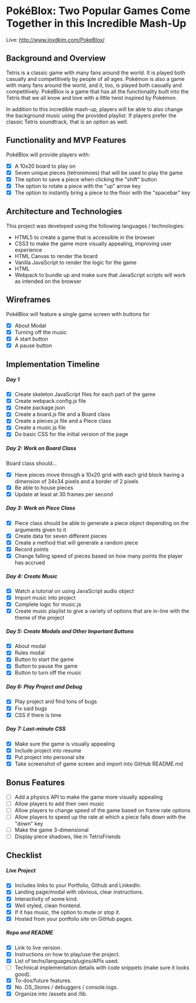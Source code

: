 # PokéBlox: Two Popular Games Come Together in this Incredible Mash-Up

Live: http://www.loydkim.com/PokeBlox/

## Background and Overview
Tetris is a classic game with many fans around the world. It is played both casually and competitively by people of all ages. Pokémon is also a game with many fans around the world, and it, too, is played both casually and competitively. PokéBlox is a game that has all the functionality built into the Tetris that we all know and love with a little twist inspired by Pokémon.

In addition to this incredible mash-up, players will be able to also change the background music using the provided playlist. If players prefer the classic Tetris soundtrack, that is an option as well.

## Functionality and MVP Features
PokéBlox will provide players with:
- [x] A 10x20 board to play on
- [x] Seven unique pieces (tetronimoes) that will be used to play the game
- [x] The option to save a piece when clicking the "shift" button
- [x] The option to rotate a piece with the "up" arrow key
- [x] The option to instantly bring a piece to the floor with the "spacebar" key
    
## Architecture and Technologies
This project was developed using the following languages / technologies:
- HTML5 to create a game that is accessible in the browser
- CSS3 to make the game more visually appealing, improving user experience
- HTML Canvas to render the board
- Vanilla JavaScript to render the logic for the game
- HTML <Audio/> tag and DOM manipulation to generate background music / music player
- Webpack to bundle up and make sure that JavaScript scripts will work as intended on the browser

## Wireframes
PokéBlox will feature a single game screen with buttons for
- [x] About Modal
- [x] Turning off the music
- [x] A start button
- [x] A pause button
    
## Implementation Timeline
##### Day 1
- [x] Create skeleton JavaScript files for each part of the game
- [x] Create webpack.config.js file
- [x] Create package.json
- [x] Create a board.js file and a Board class
- [x] Create a pieces.js file and a Piece class
- [x] Create a music.js file
- [x] Do basic CSS for the initial version of the page

##### Day 2: Work on Board Class
Board class should...
- [x] Have pieces move through a 10x20 grid with each grid block having a dimension of 34x34 pixels and a border of 2 pixels
- [x] Be able to house pieces
- [x] Update at least at 30 frames per second

##### Day 3: Work on Piece Class
- [x] Piece class should be able to generate a piece object depending on the arguments given to it
- [x] Create data for seven different pieces
- [x] Create a method that will generate a random piece
- [x] Record points
- [x] Change falling speed of pieces based on how many points the player has accrued

##### Day 4: Create Music
- [x] Watch a tutorial on using JavaScript audio object
- [x] Import music into project
- [x] Complete logic for music.js
- [x] Create music playlist to give a variety of options that are in-line with the theme of the project

##### Day 5: Create Modals and Other Important Buttons
- [x] About modal
- [x] Rules modal
- [x] Button to start the game
- [x] Button to pause the game
- [x] Button to turn off the music

##### Day 6: Play Project and Debug
- [x] Play project and find tons of bugs
- [x] Fix said bugs
- [x] CSS if there is time

##### Day 7: Last-minute CSS
- [x] Make sure the game is visually appealing
- [x] Include project into resume
- [x] Put project into personal site
- [x] Take screenshot of game screen and import into GitHub README.md

## Bonus Features
- [ ] Add a physics API to make the game more visually appealing
- [ ] Allow players to add their own music
- [ ] Allow players to change speed of the game based on frame rate options
- [ ] Allow players to speed up the rate at which a piece falls down with the "down" key
- [ ] Make the game 3-dimensional
- [ ] Display piece shadows, like in TetrisFriends

## Checklist
##### Live Project
- [x] Includes links to your Portfolio, Github and LinkedIn.
- [x] Landing page/modal with obvious, clear instructions.
- [x] Interactivity of some kind.
- [x] Well styled, clean frontend.
- [x] If it has music, the option to mute or stop it.
- [x] Hosted from your portfolio site on GitHub pages.

##### Repo and README
- [x] Link to live version.
- [x] Instructions on how to play/use the project.
- [x] List of techs/languages/plugins/APIs used.
- [ ] Technical implementation details with code snippets (make sure it looks good).
- [x] To-dos/future features.
- [x] No .DS_Stores / debuggers / console.logs.
- [x] Organize into /assets and /lib.
